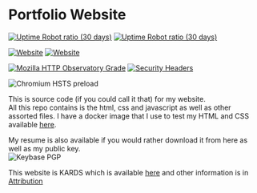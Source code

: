 # Portfolio Website

[![Uptime Robot ratio (30 days)](https://img.shields.io/uptimerobot/ratio/m782036015-8fcc23e2895b73af1e1cd132?label=Firebase%20Uptime)](https://www.jwhite.network) [![Uptime Robot ratio (30 days)](https://img.shields.io/uptimerobot/ratio/m782036017-2cdb6d8199d03d2fbf4bf8d7?label=Self-Hosted%20Uptime)](https://portfolio.jwhite.network)

[![Website](https://img.shields.io/website/https/www.jwhite.network?down_message=offline&label=Firebase&up_message=online)](https://www.jwhite.network) [![Website](https://img.shields.io/website/https/portfolio.jwhite.network?down_message=offline&label=Self-Hosted&up_message=online)](https://portfolio.jwhite.network)

[![Mozilla HTTP Observatory Grade](https://img.shields.io/mozilla-observatory/grade/portfolio.jwhite.network?publish)](https://observatory.mozilla.org/analyze/www.jwhite.network) [![Security Headers](https://img.shields.io/security-headers?style=flat-square&url=https%3A%2F%2Fwww.jwhite.network)](https://securityheaders.com/?q=www.jwhite.network&followRedirects=on)

![Chromium HSTS preload](https://img.shields.io/hsts/preload/www.jwhite.network?style=flat-square)

This is source code (if you could call it that) for my website.  
All this repo contains is the html, css and javascript as well as other assorted files. I have a docker image that I use to test my HTML and CSS available [here](https://github.com/jwhite1st/html5validator-docker).

My resume is also available if you would rather download it from here as well as my public key.  
![Keybase PGP](https://img.shields.io/keybase/pgp/jake1st)

This website is KARDS which is available [here](https://www.styleshout.com/free-templates/kards/) and other information is in [Attribution](Attribution.txt) 
